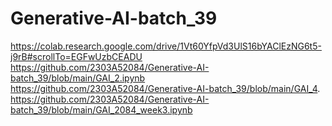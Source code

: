 
# Generative-AI-batch_39
https://colab.research.google.com/drive/1Vt60YfpVd3UlS16bYAClEzNG6t5-j9rB#scrollTo=EGFwUzbCEADU
https://github.com/2303A52084/Generative-AI-batch_39/blob/main/GAI_2.ipynb
https://github.com/2303A52084/Generative-AI-batch_39/blob/main/GAI_4.
https://github.com/2303A52084/Generative-AI-batch_39/blob/main/GAI_2084_week3.ipynb
